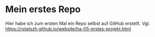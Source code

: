 # Mein erstes Repo

Hier habe ich zum ersten Mal ein Repo selbst auf GitHub erstellt. Vgl. https://rstatszh.github.io/website/ha-05-erstes-projekt.html

